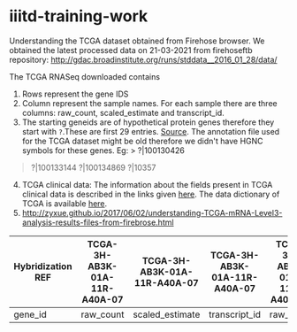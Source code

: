 # iiitd-training-work

Understanding the TCGA dataset obtained from Firehose browser. We obtained the latest processed data on 21-03-2021 from firehoseftb repository: http://gdac.broadinstitute.org/runs/stddata__2016_01_28/data/

The TCGA RNASeq downloaded contains
1. Rows represent the gene IDS
2. Column represent the sample names. For each sample there are three columns: raw_count, scaled_estimate	and transcript_id.
3. The starting geneids are of hypothetical protein genes therefore they start with  `?`.These are first 29 entries. [Source](https://www.biostars.org/p/91765/). The annotation file used for the TCGA dataset might be old therefore we didn't have HGNC symbols for these genes. Eg: > ?|100130426
>?|100133144
>?|100134869
>?|10357

4. TCGA clinical data: The information about the fields present in TCGA clinical data is described in the links given [here](https://www.biostars.org/p/126631/). The data dictionary of TCGA is available [here](https://docs.gdc.cancer.gov/Data_Dictionary/viewer/).
5. http://zyxue.github.io/2017/06/02/understanding-TCGA-mRNA-Level3-analysis-results-files-from-firebrose.html


| Hybridization REF | TCGA-3H-AB3K-01A-11R-A40A-07 | TCGA-3H-AB3K-01A-11R-A40A-07 | TCGA-3H-AB3K-01A-11R-A40A-07                                                                                                        | TCGA-3H-AB3L-01A-11R-A40A-07 | TCGA-3H-AB3L-01A-11R-A40A-07 | TCGA-3H-AB3L-01A-11R-A40A-07                                                                                                        |
| ----------------- | ---------------------------- | ---------------------------- | ----------------------------------------------------------------------------------------------------------------------------------- | ---------------------------- | ---------------------------- | ----------------------------------------------------------------------------------------------------------------------------------- |
| gene\_id          | raw\_count                   | scaled\_estimate             | transcript\_id                                                                                                                      | raw\_count                   | scaled\_estimate             | transcript\_id                                                                                                                      |

